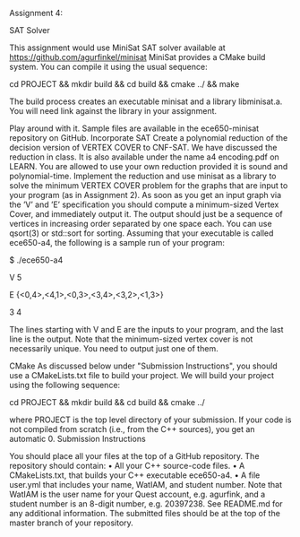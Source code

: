 Assignment 4:

SAT Solver

This assignment would use MiniSat SAT solver available at https://github.com/agurfinkel/minisat
MiniSat provides a CMake build system. You can compile it using the usual sequence:

cd PROJECT && mkdir build && cd build && cmake ../ && make

The build process creates an executable minisat and a library libminisat.a. You will need link
against the library in your assignment.

Play around with it. Sample files are available in the ece650-minisat repository on GitHub.
Incorporate SAT
Create a polynomial reduction of the decision version of VERTEX COVER to CNF-SAT. We have
discussed the reduction in class. It is also available under the name a4 encoding.pdf on LEARN.
You are allowed to use your own reduction provided it is sound and polynomial-time. Implement
the reduction and use minisat as a library to solve the minimum VERTEX COVER problem for
the graphs that are input to your program (as in Assignment 2).
As soon as you get an input graph via the ’V’ and ’E’ specification you should compute a
minimum-sized Vertex Cover, and immediately output it. The output should just be a sequence of
vertices in increasing order separated by one space each. You can use qsort(3) or std::sort for
sorting.
Assuming that your executable is called ece650-a4, the following is a sample run of your
program:

$ ./ece650-a4

V 5

E {<0,4>,<4,1>,<0,3>,<3,4>,<3,2>,<1,3>}

3 4

The lines starting with V and E are the inputs to your program, and the last line is the output.
Note that the minimum-sized vertex cover is not necessarily unique. You need to output just one
of them.

CMake
As discussed below under "Submission Instructions", you should use a CMakeLists.txt file to build
your project. We will build your project using the following sequence:

cd PROJECT && mkdir build && cd build && cmake ../

where PROJECT is the top level directory of your submission. If your code is not compiled from
scratch (i.e., from the C++ sources), you get an automatic 0.
Submission Instructions

You should place all your files at the top of a GitHub repository. The repository should contain:
• All your C++ source-code files.
• A CMakeLists.txt, that builds your C++ executable ece650-a4.
• A file user.yml that includes your name, WatIAM, and student number. Note that WatIAM
is the user name for your Quest account, e.g. agurfink, and a student number is an 8-digit
number, e.g. 20397238.
See README.md for any additional information.
The submitted files should be at the top of the master branch of your repository.
